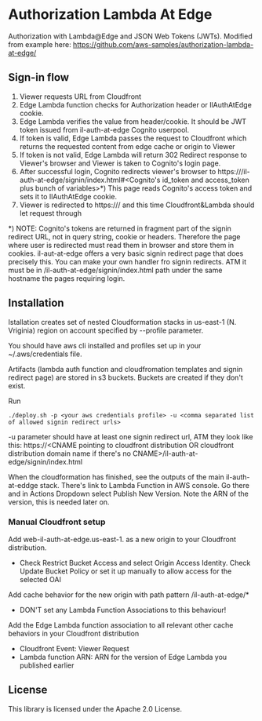 # Authorization Lambda At Edge

Authorization with Lambda@Edge and JSON Web Tokens (JWTs). Modified from example here: https://github.com/aws-samples/authorization-lambda-at-edge/

## Sign-in flow

1. Viewer requests URL from Cloudfront
2. Edge Lambda function checks for Authorization header or IlAuthAtEdge cookie.
3. Edge Lambda verifies the value from header/cookie. It should be JWT token issued from il-auth-at-edge Cognito userpool.
4. If token is valid, Edge Lambda passes the request to Cloudfront which returns the requested content from edge cache or origin to Viewer
5. If token is not valid, Edge Lambda will return 302 Redirect response to Viewer's browser and Viewer is taken to Cognito's login page.
6. After successful login, Cognito redirects viewer's browser to https://<hostname from original request>/il-auth-at-edge/signin/index.html#<Cognito's id_token and access_token plus bunch of variables>*) This page reads Cognito's access token and sets it to IlAuthAtEdge cookie.
7. Viewer is redirected to https://<hostname from original request>/ and this time Cloudfront&Lambda should let request through

*) NOTE: Cognito's tokens are returned in fragment part of the signin redirect URL, not in query string, cookie  or headers. Therefore the page where user is redirected must read them in browser and store them in cookies. il-aut-at-edge offers a very basic signin redirect page that does precisely this. You can make your own handler fro signin redirects. ATM it must be in /il-auth-at-edge/signin/index.html path under the same hostname the pages requiring login.

## Installation

Istallation creates set of nested Cloudformation stacks in us-east-1 (N. Vriginia) region on account specified by --profile parameter.

You should have aws cli installed and profiles set up in your ~/.aws/credentials file.

Artifacts (lambda auth function and cloudfromation templates and signin redirect page) are stored in s3 buckets. Buckets are created if they don't exist.

Run
```
./deploy.sh -p <your aws credentials profile> -u <comma separated list of allowed signin redirect urls>
```

-u parameter should have at least one signin redirect url, ATM they look like this: https://<CNAME pointing to cloudfront distribution OR cloudfront distribution domain name if there's no CNAME>/il-auth-at-edge/signin/index.html

When the cloudformation has finished, see the outputs of the main il-auth-at-eddge stack. There's link to Lambda Function in AWS console. Go there and in Actions Dropdown select Publish New Version. Note the ARN of the version, this is needed later on.

### Manual Cloudfront setup

Add web-il-auth-at-edge.us-east-1.<your AWS accountId> as a new origin to your Cloudfront distribution. 

  - Check Restrict Bucket Access and select Origin Access Identity. Check Update Bucket Policy or set it up manually to allow access for the selected OAI

Add cache behavior for the new origin with path pattern /il-auth-at-edge/*

  - DON'T set any Lambda Function Associations to this behaviour!

Add the Edge Lambda function association to all relevant other cache behaviors in your Cloudfront distribution

  - Cloudfront Event: Viewer Request
  - Lambda function ARN: ARN for the version of Edge Lambda you published earlier

## License

This library is licensed under the Apache 2.0 License. 
